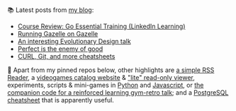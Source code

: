 
📚 Latest posts from <a href="https://blog.kartones.net/">my blog</a>:

<!--START_SECTION:blogposts-->
* [Course Review: Go Essential Training (LinkedIn Learning)](https:&#x2F;&#x2F;blog.kartones.net&#x2F;post&#x2F;course-review-go-essential-training-linkedin-learning&#x2F;)
* [Running Gazelle on Gazelle](https:&#x2F;&#x2F;blog.kartones.net&#x2F;post&#x2F;running-bazel-gazelle-on-gazelle&#x2F;)
* [An interesting Evolutionary Design talk](https:&#x2F;&#x2F;blog.kartones.net&#x2F;post&#x2F;an-interesting-evolutionary-design-talk&#x2F;)
* [Perfect is the enemy of good](https:&#x2F;&#x2F;blog.kartones.net&#x2F;post&#x2F;perfect-is-the-enemy-of-good&#x2F;)
* [CURL, Git, and more cheatsheets](https:&#x2F;&#x2F;blog.kartones.net&#x2F;post&#x2F;curl-git-and-more-cheatsheets&#x2F;)
<!--END_SECTION:blogposts-->


📌 Apart from my pinned repos below, other highlights are [a simple RSS Reader](https://github.com/Kartones/pbrr#pbrr---pretty-basic-rss-reader), a [videogames catalog website](https://github.com/Kartones/finished-games#finished-games) & ["lite" read-only viewer](https://github.com/Kartones/fg-viewer#finished-games-viewer), experiments, scripts & mini-games in [Python](https://github.com/Kartones/python#python-assorted-code) and [Javascript](https://github.com/Kartones/JSAssorted#javascript-assorted-code), or [the companion code for a reinforced learning gym-retro talk](https://github.com/Kartones/mindcamp-x-gym-retro#mindcamp-x-gym-retro-talk-companion-code-and-images); and a [PostgreSQL cheatsheet](https://gist.github.com/Kartones/dd3ff5ec5ea238d4c546) that is apparently useful.

